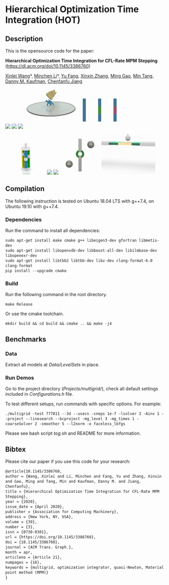 # Hierarchical Optimization Time Integration (HOT)

## Description

This is the opensource code for the paper:

**Hierarchical Optimization Time Integration for CFL-Rate MPM Stepping** (https://dl.acm.org/doi/10.1145/3386760)

[Xinlei Wang](https://github.com/littlemine)\*, 
[Minchen Li](https://www.seas.upenn.edu/~minchenl/)\*, 
[Yu Fang](http://squarefk.com/), 
[Xinxin Zhang](https://zhxx1987.github.io/), 
[Ming Gao](https://mingg13.github.io/), 
[Min Tang](https://min-tang.github.io/home/), 
[Danny M. Kaufman](http://dannykaufman.io/), 
[Chenfanfu Jiang](https://www.seas.upenn.edu/~cffjiang/)

<p float="left">
<img src="Data/Clips/faceless.gif" height="128px"/>
<img src="Data/Clips/flow.gif" height="128px"/>
<img src="Data/Clips/chains.gif" height="128px"/>
<img src="Data/Clips/cat.gif" height="128px"/>
<img src="Data/Clips/bars.gif" height="128px"/>
</p>

<p float="left">
<img src="Data/Clips/fracture.gif" height="128px"/>
<img src="Data/Clips/turkey.gif" height="128px"/>
<img src="Data/Clips/wheel.gif" height="128px"/>
<img src="Data/Clips/donut.gif" height="128px"/>
<img src="Data/Clips/box.gif" height="128px"/>
</p>

## Compilation
The following instruction is tested on Ubuntu 18.04 LTS with g++7.4, on Ubuntu 19.10 with g++7.4. 

### Dependencies

Run the command to install all dependencies:

```
sudo apt-get install make cmake g++ libeigen3-dev gfortran libmetis-dev 
sudo apt-get install libopenvdb-dev libboost-all-dev libilmbase-dev libopenexr-dev 
sudo apt-get install libtbb2 libtbb-dev libz-dev clang-format-6.0 clang-format
pip install --upgrade cmake
```

### Build
Run the following command in the root directory.

```
make Release
```

Or use the cmake toolchain.

```
mkdir build && cd build && cmake .. && make -j4
```

## Benchmarks

### Data

Extract all models at *Data/LevelSets* in place.

### Run Demos
Go to the project directory (*Projects/multigrid/*), check all default settings included in *Configurations.h* file.

To test different setups, run commands with specific options. For example:
```
./multigrid -test 777011 --3d --usecn -cneps 1e-7 -lsolver 3 -Ainv 1 --project --linesearch --bcproject -mg_level 3 -mg_times 1 -coarseSolver 2 -smoother 5 --l2norm -o faceless_lbfgs
```
Please see bash script *tog.sh* and README for more information.

## Bibtex

Please cite our paper if you use this code for your research: 
```
@article{10.1145/3386760,
author = {Wang, Xinlei and Li, Minchen and Fang, Yu and Zhang, Xinxin and Gao, Ming and Tang, Min and Kaufman, Danny M. and Jiang, Chenfanfu},
title = {Hierarchical Optimization Time Integration for CFL-Rate MPM Stepping},
year = {2020},
issue_date = {April 2020},
publisher = {Association for Computing Machinery},
address = {New York, NY, USA},
volume = {39},
number = {3},
issn = {0730-0301},
url = {https://doi.org/10.1145/3386760},
doi = {10.1145/3386760},
journal = {ACM Trans. Graph.},
month = apr,
articleno = {Article 21},
numpages = {16},
keywords = {multigrid, optimization integrator, quasi-Newton, Material point method (MPM)}
}
```